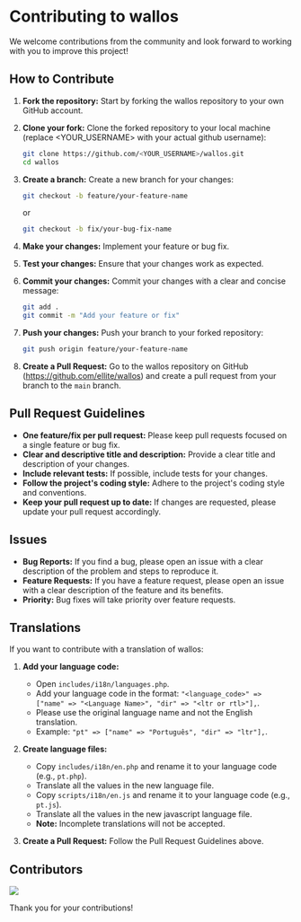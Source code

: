 # Contributing to wallos

We welcome contributions from the community and look forward to working with you to improve this project!

## How to Contribute

1.  **Fork the repository:** Start by forking the wallos repository to your own GitHub account.
2.  **Clone your fork:** Clone the forked repository to your local machine (replace <YOUR_USERNAME> with your actual github username):

    ```bash
    git clone https://github.com/<YOUR_USERNAME>/wallos.git
    cd wallos
    ```

3.  **Create a branch:** Create a new branch for your changes:

    ```bash
    git checkout -b feature/your-feature-name
    ```

    or

    ```bash
    git checkout -b fix/your-bug-fix-name
    ```

4.  **Make your changes:** Implement your feature or bug fix.
5.  **Test your changes:** Ensure that your changes work as expected.
6.  **Commit your changes:** Commit your changes with a clear and concise message:

    ```bash
    git add .
    git commit -m "Add your feature or fix"
    ```

7.  **Push your changes:** Push your branch to your forked repository:

    ```bash
    git push origin feature/your-feature-name
    ```

8.  **Create a Pull Request:** Go to the wallos repository on GitHub (https://github.com/ellite/wallos) and create a pull request from your branch to the `main` branch.

## Pull Request Guidelines

* **One feature/fix per pull request:** Please keep pull requests focused on a single feature or bug fix.
* **Clear and descriptive title and description:** Provide a clear title and description of your changes.
* **Include relevant tests:** If possible, include tests for your changes.
* **Follow the project's coding style:** Adhere to the project's coding style and conventions.
* **Keep your pull request up to date:** If changes are requested, please update your pull request accordingly.

## Issues

* **Bug Reports:** If you find a bug, please open an issue with a clear description of the problem and steps to reproduce it.
* **Feature Requests:** If you have a feature request, please open an issue with a clear description of the feature and its benefits.
* **Priority:** Bug fixes will take priority over feature requests.

## Translations

If you want to contribute with a translation of wallos:

1.  **Add your language code:**
    * Open `includes/i18n/languages.php`.
    * Add your language code in the format: `"<language_code>" => ["name" => "<Language Name>", "dir" => "<ltr or rtl>"],`.
    * Please use the original language name and not the English translation.
    * Example: `"pt" => ["name" => "Português", "dir" => "ltr"],`.

2.  **Create language files:**
    * Copy `includes/i18n/en.php` and rename it to your language code (e.g., `pt.php`).
    * Translate all the values in the new language file.
    * Copy `scripts/i18n/en.js` and rename it to your language code (e.g., `pt.js`).
    * Translate all the values in the new javascript language file.
    * **Note:** Incomplete translations will not be accepted.

3.  **Create a Pull Request:** Follow the Pull Request Guidelines above.

## Contributors

<a href="https://github.com/ellite/wallos/graphs/contributors">
  <img src="https://contrib.rocks/image?repo=ellite/wallos" />
</a>


Thank you for your contributions!
